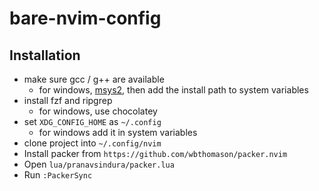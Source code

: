 # bare-nvim-config

## Installation

- make sure gcc / g++ are available
  - for windows, [msys2](https://www.msys2.org/), then add the install path to system variables
- install fzf and ripgrep
  - for windows, use chocolatey
- set `XDG_CONFIG_HOME` as `~/.config`
  - for windows add it in system variables
- clone project into `~/.config/nvim`
- Install packer from `https://github.com/wbthomason/packer.nvim`
- Open `lua/pranavsindura/packer.lua`
- Run `:PackerSync`
